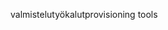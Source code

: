 <span data-ttu-id="6481d-101">valmistelutyökalut</span><span class="sxs-lookup"><span data-stu-id="6481d-101">provisioning tools</span></span>